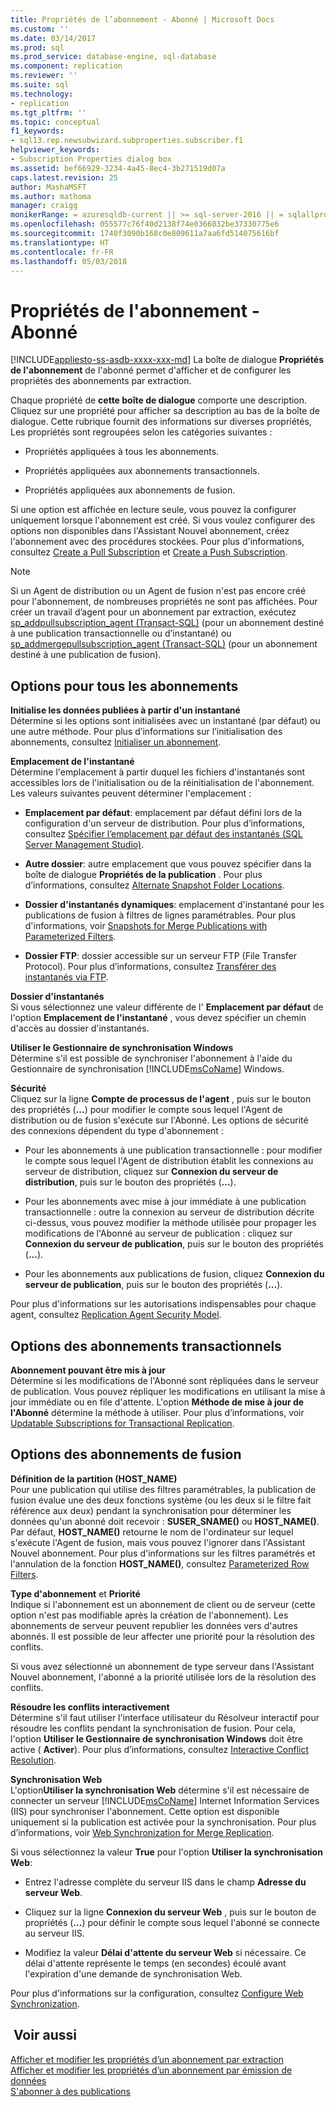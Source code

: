 ```yaml
---
title: Propriétés de l’abonnement - Abonné | Microsoft Docs
ms.custom: ''
ms.date: 03/14/2017
ms.prod: sql
ms.prod_service: database-engine, sql-database
ms.component: replication
ms.reviewer: ''
ms.suite: sql
ms.technology:
- replication
ms.tgt_pltfrm: ''
ms.topic: conceptual
f1_keywords:
- sql13.rep.newsubwizard.subproperties.subscriber.f1
helpviewer_keywords:
- Subscription Properties dialog box
ms.assetid: bef66929-3234-4a45-8ec4-3b271519d07a
caps.latest.revision: 25
author: MashaMSFT
ms.author: mathoma
manager: craigg
monikerRange: = azuresqldb-current || >= sql-server-2016 || = sqlallproducts-allversions
ms.openlocfilehash: 055577c76f40d2138f74e0366032be37330775e6
ms.sourcegitcommit: 1740f3090b168c0e809611a7aa6fd514075616bf
ms.translationtype: HT
ms.contentlocale: fr-FR
ms.lasthandoff: 05/03/2018
---
```

# <a name="subscription-properties---subscriber"></a>Propriétés de l'abonnement - Abonné
[!INCLUDE[appliesto-ss-asdb-xxxx-xxx-md](../../includes/appliesto-ss-asdb-xxxx-xxx-md.md)]
  La boîte de dialogue **Propriétés de l'abonnement** de l'abonné permet d'afficher et de configurer les propriétés des abonnements par extraction.  
  
 Chaque propriété de **cette boîte de dialogue** comporte une description. Cliquez sur une propriété pour afficher sa description au bas de la boîte de dialogue. Cette rubrique fournit des informations sur diverses propriétés, Les propriétés sont regroupées selon les catégories suivantes :  
  
-   Propriétés appliquées à tous les abonnements.  
  
-   Propriétés appliquées aux abonnements transactionnels.  
  
-   Propriétés appliquées aux abonnements de fusion.  
  
 Si une option est affichée en lecture seule, vous pouvez la configurer uniquement lorsque l'abonnement est créé. Si vous voulez configurer des options non disponibles dans l'Assistant Nouvel abonnement, créez l'abonnement avec des procédures stockées. Pour plus d'informations, consultez [Create a Pull Subscription](../../relational-databases/replication/create-a-pull-subscription.md) et [Create a Push Subscription](../../relational-databases/replication/create-a-push-subscription.md).  
  
> [!NOTE]  
>  Si un Agent de distribution ou un Agent de fusion n'est pas encore créé pour l'abonnement, de nombreuses propriétés ne sont pas affichées. Pour créer un travail d’agent pour un abonnement par extraction, exécutez [sp_addpullsubscription_agent &#40;Transact-SQL&#41;](../../relational-databases/system-stored-procedures/sp-addpullsubscription-agent-transact-sql.md) (pour un abonnement destiné à une publication transactionnelle ou d’instantané) ou [sp_addmergepullsubscription_agent &#40;Transact-SQL&#41;](../../relational-databases/system-stored-procedures/sp-addmergepullsubscription-agent-transact-sql.md) (pour un abonnement destiné à une publication de fusion).  
  
## <a name="options-for-all-subscriptions"></a>Options pour tous les abonnements  
 **Initialise les données publiées à partir d'un instantané**  
 Détermine si les options sont initialisées avec un instantané (par défaut) ou une autre méthode. Pour plus d’informations sur l’initialisation des abonnements, consultez [Initialiser un abonnement](../../relational-databases/replication/initialize-a-subscription.md).  
  
 **Emplacement de l'instantané**  
 Détermine l'emplacement à partir duquel les fichiers d'instantanés sont accessibles lors de l'initialisation ou de la réinitialisation de l'abonnement. Les valeurs suivantes peuvent déterminer l'emplacement :  
  
-   **Emplacement par défaut**: emplacement par défaut défini lors de la configuration d'un serveur de distribution. Pour plus d’informations, consultez [Spécifier l’emplacement par défaut des instantanés &#40;SQL Server Management Studio&#41;](../../relational-databases/replication/specify-the-default-snapshot-location-sql-server-management-studio.md).  
  
-   **Autre dossier**: autre emplacement que vous pouvez spécifier dans la boîte de dialogue **Propriétés de la publication** . Pour plus d’informations, consultez [Alternate Snapshot Folder Locations](../../relational-databases/replication/alternate-snapshot-folder-locations.md).  
  
-   **Dossier d'instantanés dynamiques**: emplacement d'instantané pour les publications de fusion à filtres de lignes paramétrables. Pour plus d'informations, voir [Snapshots for Merge Publications with Parameterized Filters](../../relational-databases/replication/snapshots-for-merge-publications-with-parameterized-filters.md).  
  
-   **Dossier FTP**: dossier accessible sur un serveur FTP (File Transfer Protocol). Pour plus d’informations, consultez [Transférer des instantanés via FTP](../../relational-databases/replication/transfer-snapshots-through-ftp.md).  
  
 **Dossier d'instantanés**  
 Si vous sélectionnez une valeur différente de l' **Emplacement par défaut** de l'option **Emplacement de l'instantané** , vous devez spécifier un chemin d'accès au dossier d'instantanés.  
  
 **Utiliser le Gestionnaire de synchronisation Windows**  
 Détermine s'il est possible de synchroniser l'abonnement à l'aide du Gestionnaire de synchronisation [!INCLUDE[msCoName](../../includes/msconame-md.md)] Windows.  
  
 **Sécurité**  
 Cliquez sur la ligne **Compte de processus de l'agent** , puis sur le bouton des propriétés (**...**) pour modifier le compte sous lequel l'Agent de distribution ou de fusion s'exécute sur l'Abonné. Les options de sécurité des connexions dépendent du type d'abonnement :  
  
-   Pour les abonnements à une publication transactionnelle : pour modifier le compte sous lequel l'Agent de distribution établit les connexions au serveur de distribution, cliquez sur **Connexion du serveur de distribution**, puis sur le bouton des propriétés (**...**).  
  
-   Pour les abonnements avec mise à jour immédiate à une publication transactionnelle : outre la connexion au serveur de distribution décrite ci-dessus, vous pouvez modifier la méthode utilisée pour propager les modifications de l'Abonné au serveur de publication : cliquez sur **Connexion du serveur de publication**, puis sur le bouton des propriétés (**...**).  
  
-   Pour les abonnements aux publications de fusion, cliquez **Connexion du serveur de publication**, puis sur le bouton des propriétés (**...**).  
  
 Pour plus d'informations sur les autorisations indispensables pour chaque agent, consultez [Replication Agent Security Model](../../relational-databases/replication/security/replication-agent-security-model.md).  
  
## <a name="options-for-transactional-subscriptions"></a>Options des abonnements transactionnels  
 **Abonnement pouvant être mis à jour**  
 Détermine si les modifications de l'Abonné sont répliquées dans le serveur de publication. Vous pouvez répliquer les modifications en utilisant la mise à jour immédiate ou en file d'attente. L'option **Méthode de mise à jour de l'Abonné** détermine la méthode à utiliser. Pour plus d’informations, voir [Updatable Subscriptions for Transactional Replication](../../relational-databases/replication/transactional/updatable-subscriptions-for-transactional-replication.md).  
  
## <a name="options-for-merge-subscriptions"></a>Options des abonnements de fusion  
 **Définition de la partition (HOST_NAME)**  
 Pour une publication qui utilise des filtres paramétrables, la publication de fusion évalue une des deux fonctions système (ou les deux si le filtre fait référence aux deux) pendant la synchronisation pour déterminer les données qu'un abonné doit recevoir : **SUSER_SNAME()** ou **HOST_NAME()**. Par défaut, **HOST_NAME()** retourne le nom de l'ordinateur sur lequel s'exécute l'Agent de fusion, mais vous pouvez l'ignorer dans l'Assistant Nouvel abonnement. Pour plus d'informations sur les filtres paramétrés et l'annulation de la fonction **HOST_NAME()**, consultez [Parameterized Row Filters](../../relational-databases/replication/merge/parameterized-filters-parameterized-row-filters.md).  
  
 **Type d'abonnement** et **Priorité**  
 Indique si l'abonnement est un abonnement de client ou de serveur (cette option n'est pas modifiable après la création de l'abonnement). Les abonnements de serveur peuvent republier les données vers d'autres abonnés. Il est possible de leur affecter une priorité pour la résolution des conflits.  
  
 Si vous avez sélectionné un abonnement de type serveur dans l'Assistant Nouvel abonnement, l'abonné a la priorité utilisée lors de la résolution des conflits.  
  
 **Résoudre les conflits interactivement**  
 Détermine s'il faut utiliser l'interface utilisateur du Résolveur interactif pour résoudre les conflits pendant la synchronisation de fusion. Pour cela, l'option **Utiliser le Gestionnaire de synchronisation Windows** doit être active ( **Activer**). Pour plus d’informations, consultez [Interactive Conflict Resolution](../../relational-databases/replication/merge/advanced-merge-replication-conflict-interactive-resolution.md).  
  
 **Synchronisation Web**  
 L'option**Utiliser la synchronisation Web** détermine s'il est nécessaire de connecter un serveur [!INCLUDE[msCoName](../../includes/msconame-md.md)] Internet Information Services (IIS) pour synchroniser l'abonnement. Cette option est disponible uniquement si la publication est activée pour la synchronisation. Pour plus d’informations, voir [Web Synchronization for Merge Replication](../../relational-databases/replication/web-synchronization-for-merge-replication.md).  
  
 Si vous sélectionnez la valeur **True** pour l'option **Utiliser la synchronisation Web**:  
  
-   Entrez l'adresse complète du serveur IIS dans le champ **Adresse du serveur Web**.  
  
-   Cliquez sur la ligne **Connexion du serveur Web** , puis sur le bouton de propriétés (**...**) pour définir le compte sous lequel l'abonné se connecte au serveur IIS.  
  
-   Modifiez la valeur **Délai d'attente du serveur Web** si nécessaire. Ce délai d'attente représente le temps (en secondes) écoulé avant l'expiration d'une demande de synchronisation Web.  
  
 Pour plus d'informations sur la configuration, consultez [Configure Web Synchronization](../../relational-databases/replication/configure-web-synchronization.md).  
  
## <a name="see-also"></a> Voir aussi  
 [Afficher et modifier les propriétés d’un abonnement par extraction](../../relational-databases/replication/view-and-modify-pull-subscription-properties.md)   
 [Afficher et modifier les propriétés d’un abonnement par émission de données](../../relational-databases/replication/view-and-modify-push-subscription-properties.md)   
 [S'abonner à des publications](../../relational-databases/replication/subscribe-to-publications.md)  
  
  
